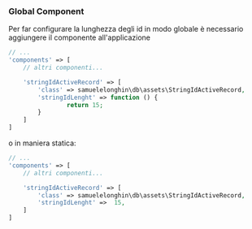
### Global Component

Per far configurare la lunghezza degli id in modo globale è necessario aggiungere il componente all'applicazione 

```php
// ...
'components' => [
    // altri componenti...

    'stringIdActiveRecord' => [
        'class' => samuelelonghin\db\assets\StringIdActiveRecord,
        'stringIdLenght' => function () {
                return 15;
        }
    ]
]
```



o in maniera statica:


```php
// ...
'components' => [
    // altri componenti...

    'stringIdActiveRecord' => [
        'class' => samuelelonghin\db\assets\StringIdActiveRecord,
        'stringIdLenght' =>  15,
    ]
]
```
